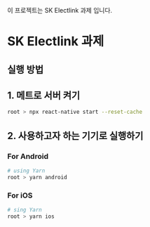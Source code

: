 이 프로젝트는 SK Electlink 과제 입니다.

# SK Electlink 과제

## 실행 방법
## 1. 메트로 서버 켜기
```bash
root > npx react-native start --reset-cache
```

## 2. 사용하고자 하는 기기로 실행하기
### For Android
```bash
# using Yarn
root > yarn android
```

### For iOS
```bash
# sing Yarn
root > yarn ios
```